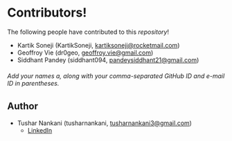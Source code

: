 # Contributors!
The following people have contributed to this *repository*!

* Kartik Soneji (KartikSoneji, kartiksoneji@rocketmail.com)
* Geoffroy Vie (dr0geo, geoffroy.vie@gmail.com)
* Siddhant Pandey (siddhant094, pandeysiddhant21@gmail.com)

###### Add your names a, along with your comma-separated GitHub ID and e-mail ID in parentheses.

## Author
* Tushar Nankani (tusharnankani, tusharnankani3@gmail.com)
   - [LinkedIn](https://www.linkedin.com/in/tusharnankani)
